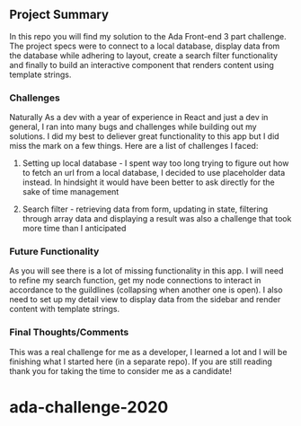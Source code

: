 
## Project Summary

In this repo you will find my solution to the Ada Front-end 3 part challenge. The project specs were to connect to a local database, display data from the database while adhering to layout, create a search filter functionality and finally to build an interactive component that renders content using template strings. 

### Challenges

Naturally As a dev with a year of experience in React and just a dev in general, I ran into many bugs and challenges while building out my solutions. I did my best to deliever great functionality to this app but I did miss the mark on a few things. Here are a list of challenges I faced:

1. Setting up local database - I spent way too long trying to figure out how to fetch an url from a local database, I decided to use placeholder data instead. In hindsight it would have been better to ask directly for the sake of time management 

2. Search filter - retrieving data from form, updating in state, filtering through array data and displaying a result was also a challenge that took more time than I anticipated 


### Future Functionality

As you will see there is a lot of missing functionality in this app. I will need to refine my search function, get my node connections to interact in accordance to the guildlines (collapsing when another one is open). I also need to set up my detail view to display data from the sidebar and render content with template strings. 


### Final Thoughts/Comments

This was a real challenge for me as a developer, I learned a lot and I will be finishing what I started here (in a separate repo). If you are still reading thank you for taking the time to consider me as a candidate! 

# ada-challenge-2020
